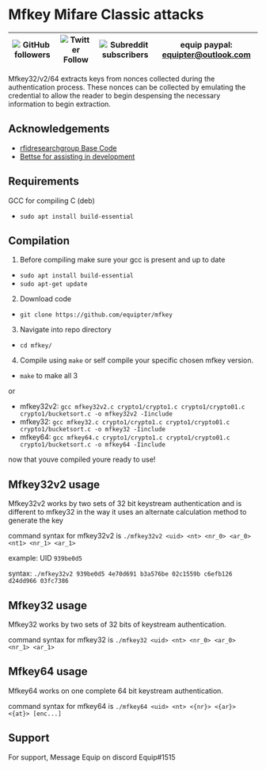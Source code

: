 # Mfkey Mifare Classic attacks

| ![GitHub followers](https://img.shields.io/github/followers/equipter?label=Equipter%20&logo=GitHub&style=flat-square) | ![Twitter Follow](https://img.shields.io/twitter/follow/equip0x80?color=b9d1ff&label=Equip0x80&logo=Twitter&style=flat-square) | ![Subreddit subscribers](https://img.shields.io/reddit/subreddit-subscribers/rfid?logo=reddit&logoColor=ffffff&style=flat-square) | equip paypal: equipter@outlook.com |
| :---: | :---: | :---: | :---: |

Mfkey32/v2/64 extracts keys from nonces collected during the authentication process. These nonces can be collected by emulating the credential to allow the reader to begin despensing the necessary information to begin extraction.
## Acknowledgements

 - [rfidresearchgroup Base Code](https://github.com/rfidresearchgroup/proxmark3)
 - [Bettse for assisting in development](https://gitlab.com/bettse)
 
 ## Requirements 
GCC for compiling C (deb)
- `sudo apt install build-essential`

## Compilation 
1. Before compiling make sure your gcc is present and  up to date 
- `sudo apt install build-essential`
- `sudo apt-get update` 
2. Download code
- `git clone https://github.com/equipter/mfkey`
3. Navigate into repo directory 
- `cd mfkey/`
4. Compile using `make` or self compile your specific chosen mfkey version. 
* `make` to make all 3 

or
* mfkey32v2: `gcc mfkey32v2.c crypto1/crypto1.c crypto1/crypto01.c crypto1/bucketsort.c -o mfkey32v2 -Iinclude`
* mfkey32: `gcc mfkey32.c crypto1/crypto1.c crypto1/crypto01.c crypto1/bucketsort.c -o mfkey32 -Iinclude`
* mfkey64: `gcc mfkey64.c crypto1/crypto1.c crypto1/crypto01.c crypto1/bucketsort.c -o mfkey64 -Iinclude`

now that youve compiled youre ready to use!

## Mfkey32v2 usage
Mfkey32v2 works by two sets of 32 bit keystream authentication and is different to mfkey32 in the way it uses an alternate calculation method to generate the key 

command syntax for mfkey32v2 is `./mfkey32v2 <uid> <nt> <nr_0> <ar_0> <nt1> <nr_1> <ar_1>`
  
example: UID `939be0d5`
  
syntax: `./mfkey32v2 939be0d5 4e70d691 b3a576be 02c1559b c6efb126 d24dd966 03fc7386`

## Mfkey32 usage
Mfkey32 works by two sets of 32 bits of keystream authentication.

command syntax for mfkey32 is `./mfkey32 <uid> <nt> <nr_0> <ar_0> <nr_1> <ar_1>`

## Mfkey64 usage
Mfkey64 works on one complete 64 bit keystream authentication. 

command syntax for mfkey64 is `./mfkey64 <uid> <nt> <{nr}> <{ar}> <{at}> [enc...]`

## Support

For support, Message Equip on discord Equip#1515
